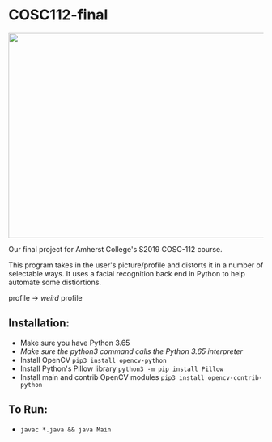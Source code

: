 # COSC112-final

<img src='https://thumbs.gfycat.com/DisastrousHarmfulDogwoodclubgall-size_restricted.gif' frameborder='0' scrolling='no' allowfullscreen width='640' height='406'/>



Our final project for Amherst College's S2019 COSC-112 course.

This program takes in the user's picture/profile and distorts it in a number of selectable ways.
It uses a facial recognition back end in Python to help automate some distiortions.

profile -> *weird* profile

## Installation:
 * Make sure you have Python 3.65
  * *Make sure the python3 command calls the Python 3.65 interpreter*
 * Install OpenCV `pip3 install opencv-python`
 * Install Python's Pillow library `python3 -m pip install Pillow`
 * Install main and contrib OpenCV modules `pip3 install opencv-contrib-python`



## To Run:
  * `javac *.java && java Main`
